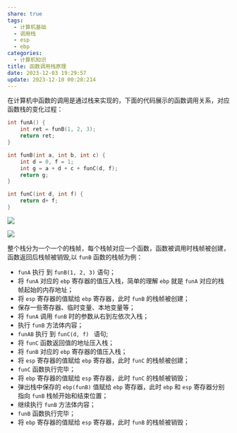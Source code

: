 ```yaml
---
share: true
tags:
  - 计算机基础
  - 调用栈
  - esp
  - ebp
categories:
  - 计算机知识
title: 函数调用栈原理
date: 2023-12-03 19:29:57
update: 2023-12-10 00:28:214
---
```



在计算机中函数的调用是通过栈来实现的，下面的代码展示的函数调用关系，对应函数栈的变化过程：

```c
int funA() {
    int ret = funB(1, 2, 3);
    return ret;
}

int funB(int a, int b, int c) {
    int d = 0, f = 1;
    int g = a + d + c + funC(d, f);
    return g;
}

int funC(int d, int f) {
    return d+ f;
}
```

![](/images/函数调用栈原理_image_1.svg)

![](/images/函数调用栈原理_image_2.svg)

整个栈分为一个一个的栈帧，每个栈帧对应一个函数，函数被调用时栈帧被创建，函数返回后栈帧被销毁,以 `funB` 函数的栈帧为例：
- `funA` 执行 到 `funB(1, 2, 3)` 语句；
- 将 `funA` 对应的 `ebp` 寄存器的值压入栈，简单的理解 `ebp` 就是 `funA` 对应的栈帧起始的内存地址；
- 将 `esp` 寄存器的值赋给 `ebp` 寄存器，此时 `funB` 的栈帧被创建；
- 保存一些寄存器、临时变量、本地变量等；
- 将 `funA` 调用 `funB` 时的参数从右到左依次入栈；
- 执行 `funB` 方法体内容；
- `funAB` 执行 到 `funC(d, f) ` 语句;
- 将 `funC` 函数返回值的地址压入栈；
- 将 `funB` 对应的 `ebp` 寄存器的值压入栈；
- 将 `esp` 寄存器的值赋给 `ebp` 寄存器，此时 `funC` 的栈帧被创建；
- `funC` 函数执行完毕；
- 将 `ebp` 寄存器的值赋给 `esp` 寄存器，此时 `funC` 的栈帧被销毁；
- 弹出栈中保存的 `ebp(funB)` 值赋给 `ebp` 寄存器，此时 `ebp` 和 `esp` 寄存器分别指向 `funB` 栈帧开始和结束位置；
- 继续执行 `funB` 方法体内容；
- `funB` 函数执行完毕；
- 将 `ebp` 寄存器的值赋给 `esp` 寄存器，此时 `funB` 的栈帧被销毁；
